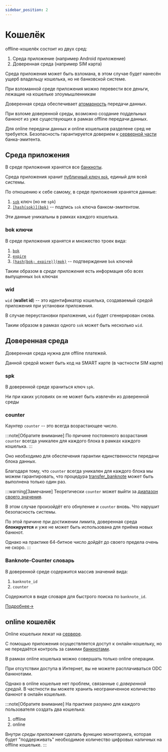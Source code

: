 ```yaml
---
sidebar_position: 2
---
```

# Кошелёк

offline-кошелёк состоит из двух сред:
1. Среда приложение (например Android приложение)
2. Доверенная среда (например SIM карта)

Среда приложения может быть взломана, 
в этом случае будет нанесён ущерб владельцу кошелька, 
но не банковской системе. 

При взломанной среде приложения 
можно перевести все деньги, лежащие на кошельке
злоумышленникам

Доверенная среда обеспечивает 
[атомарность](../../../dc/2-money/index.md#атомарная-операция-передачи)
передачи данных.

При взломе доверенной среды,
возможно создание поддельных банкнот
из уже существующих
в рамках offline передачи данных.

Для online передачи данных и online
кошельков разделене сред не требуется.
Безопасность гарантируется 
доверием к 
[серверной части](../bank/server.md)
банка-эмитента.

## Среда приложения

В среде приложения 
хранятся все 
[банкноты](../../04-banknote/index.md).

Среда приложения хранит 
[публичный ключ `mok`](../../06-information-security/keys.md#mpk-mok),
единый для всей системы.


По отношению к себе самому,
в среде приложения хранятся данные:
1. [`sok`](../../06-information-security/keys.md#spk-sok) ключ (но не `spk`)
2. [`[hash(sok)](bpk)`](../../06-information-security/keys.md#spk-sok) -- подпись `sok` ключа банком-эмитентом.

Эти данные уникальны в рамках каждого кошелька.

### bok ключи

В среде приложения хранятся
и множество
троек вида:
1. [`bok`](../../06-information-security/keys.md#bpk-bok)
2. [`expire`](../../06-information-security/keys.md#expire)
3. [`[hash(bok; expire)](mpk)`](../../06-information-security/keys.md#подпись-bok-ключа) -- подтверждение `bok` ключей

Таким образом в
*среде приложения*
есть информация обо всех 
выпущенных `bok`
ключах

### wid

`wid` (**wallet id**) -- это идентификатор кошелька,
создаваемый средой приложения при установки приложения.

В случае переустановки приложения, `wid`
будет сгенерирован снова. 

Таким образом в рамках одного `sok`
может быть несколько `wid`.



## Доверенная среда

Доверенная среда
нужна для offline 
платежей.

Данной средой
может быть код
на SMART карте (в частности SIM карте)

### spk
В доверенной среде храниться ключ `spk`.

Ни при каких 
условиях
он не может быть извлечён из доверенной среды

### counter

Каунтер `counter` -- 
это всегда 
возрастающее число.

:::note[Обратите внимание]
По причине постоянного возрастания
`counter`
всегда уникален для каждого блока
в рамках каждого кошелька.
:::

Оно необходимо для обеспечения 
гарантии единственности
передачи блока данных. 

Благодаря тому, что 
`counter`
всегда уникален для каждого блока 
мы можем гарантировать, 
что процедура
[transfer_banknote](../../07-functions/transfer-banknote.md)
может быть выполнена только один раз.

:::warning[Замечание]
Теоретически
`counter`
может выйти за 
[диапазон своего значения](https://en.wikipedia.org/wiki/Range_(computer_programming)).

В этом случае произойдёт его обнуление и
`counter` вновь. Что нарушит безопасность системы.

По этой причине при достижении лимита, 
доверенная среда **блокируется**
и уже не может быть использована для приёма новых банкнот.

Однако на практике 64-битное число
дойдёт до своего предела очень не скоро.
:::


### Banknote-Counter словарь

В доверенной среде
содержится массив значений
вида:
1. `banknote_id`
2. `counter`

Содержится в виде словаря 
для быстрого поиска по `banknote_id`.

[Подробнее->](banknote-counter-dict.md)

## online кошелёк

Online кошельки
лежат на 
[сервере](../bank/server.md).

С помощью приложения
осуществляется доступ к 
онлайн-кошельку,
но не передаётся контроль за самими 
[банкнотами](../../04-banknote/index.md).

В рамках online
кошелька можно совершать
только online операции.

При отсутствии доступа в Интернет,
вы не можете расплачиваться 
ODC банкнотами.

Однако в online кошельке
нет проблем, связанные
с *доверенной средой*.
В частности вы можете хранить 
неограниченное количество банкнот
в онлайн кошельке.

:::note[Обратите внимание]
На практике разумно 
для каждого пользователя 
создать два кошелька:
1. offline
2. online

Внутри *среды приложения*
сделать функцию мониторинга,
которая будет 
"поддерживать"
необходимое количество цифровых наличных
на offline кошельке.
:::